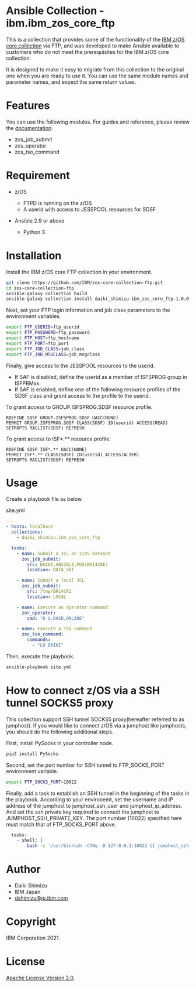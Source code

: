 Ansible Collection - ibm.ibm_zos_core_ftp
=========================================

This is a collection that provides some of the functionality of the [IBM z/OS core collection](https://galaxy.ansible.com/ibm/ibm_zos_core) via FTP, and was developed to make Ansible available to customers who do not meet the prerequisites for the IBM z/OS core collection.

It is designed to make it easy to migrate from this collection to the original one when you are ready to use it. You can use the same module names and parameter names, and expect the same return values.


Features
========

You can use the following modules. For guides and reference, please review the [documentation](https://ibm.github.io/z_ansible_collections_doc/ibm_zos_core/docs/source/modules.html).


* zos_job_submit
* zos_operator
* zos_tso_command


Requirement
===========

* z/OS
  * FTPD is running on the z/OS
  * A userid with access to JESSPOOL resources for SDSF

* Ansible 2.9 or above
  * Python 3


Installation
============

Install the IBM z/OS core FTP collection in your environment.


```bash
git clone https://github.com/IBM/zos-core-collection-ftp.git
cd zos-core-collection-ftp
ansible-galaxy collection build
ansible-galaxy collection install daiki_shimizu-ibm_zos_core_ftp-1.0.0.tar.gz
```


Next, set your FTP login information and job class parameters to the environment variables.


```bash
export FTP_USERID=ftp_userid
export FTP_PASSWORD=ftp_password
export FTP_HOST=ftp_hostname
export FTP_PORT=ftp_port
export FTP_JOB_CLASS=job_class
export FTP_JOB_MSGCLASS=job_msgclass
```



Finally, give access to the JESSPOOL resources to the userid.

* If SAF is disabled, define the userid as a member of ISFSPROG group in ISFPRMxx.
* If SAF is enabled, define one of the following resource profiles of the SDSF class and grant access to the profile to the userid.


To grant access to GROUP.ISFSPROG.SDSF resource profile.


```
RDEFINE SDSF GROUP.ISFSPROG.SDSF UACC(NONE)
PERMIT GROUP.ISFSPROG.SDSF CLASS(SDSF) ID(userid) ACCESS(READ)
SETROPTS RACLIST(SDSF) REFRESH
```


To grant access to ISF\*.\*\* resource profile.


```
RDEFINE SDSF ISF*.** UACC(NONE)
PERMIT ISF*.** CLASS(SDSF) ID(userid) ACCESS(ALTER)
SETROPTS RACLIST(SDSF) REFRESH
```


Usage
=====

Create a playbook file as below.


site.yml
```yml
---
- hosts: localhost
  collections: 
    - daiki_shimizu.ibm_zos_core_ftp

  tasks:
    - name: Submit a JCL on z/OS Dataset
      zos_job_submit:
        src: DAIKI.ANSIBLE.PDS(BR14CRE)
        location: DATA_SET

    - name: Submit a local JCL
      zos_job_submit:
        src: /tmp/BR14CR1
        location: LOCAL

    - name: Execute an operator command
      zos_operator:
        cmd: "D U,DASD,ONLINE"

    - name: Execute a TSO command
      zos_tso_command:
        commands:
          - "LU DAIKI"

```


Then, execute the playbook.


```bash
ansible-playbook site.yml
```


How to connect z/OS via a SSH tunnel SOCKS5 proxy
================================================

This collection support SSH tunnel SOCKS5 proxy(hereafter referred to as jumphost). If you would like to connect z/OS via a jumphost like jumphosts, you should do the following additional steps.


First, install PySocks in your controller node.


```bash
pip3 install PySocks
```


Second, set the port number for SSH tunnel to FTP_SOCKS_PORT environment variable.


```bash
export FTP_SOCKS_PORT=10022
```


Finally, add a task to establish an SSH tunnel in the beginning of the tasks in the playbook. According to your environemt, set the username and IP address of the jumphost to jumphost_ssh_user and jumphost_ip_address. And set the ssh private key required to connect the jumphost to JUMPHOST_SSH_PRIVATE_KEY. The port number (10022) specified here must match that of FTP_SOCKS_PORT above.


```bash
  tasks:
    - shell: |
        bash -c '/usr/bin/ssh -CfNq -D 127.0.0.1:10022 {{ jumphost_ssh_user }}@{{ jumphost_ip_address }} -i $JUMPHOST_SSH_PRIVATE_KEY -o StrictHostKeyChecking=no -o UserKnownHostsFile=/dev/null ;sleep 30'
```



Author
======

* Daiki Shimizu
* IBM Japan
* dshimizu@jp.ibm.com


Copyright
=========

IBM Corporation 2021.


License
=======

[Apache License Version 2.0](http://www.apache.org/licenses/LICENSE-2.0).
